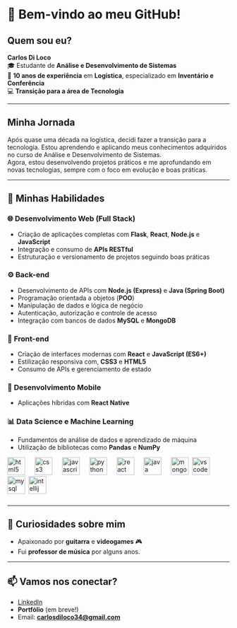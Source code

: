 # 👋 **Bem-vindo ao meu GitHub!**

## **Quem sou eu?**  
**Carlos Di Loco**  
🎓 Estudante de **Análise e Desenvolvimento de Sistemas**  
🚛 **10 anos de experiência** em **Logística**, especializado em **Inventário e Conferência**  
💻 **Transição para a área de Tecnologia**

---

## **Minha Jornada**  
Após quase uma década na logística, decidi fazer a transição para a tecnologia. Estou aprendendo e aplicando meus conhecimentos adquiridos no curso de Análise e Desenvolvimento de Sistemas.  
Agora, estou desenvolvendo projetos práticos e me aprofundando em novas tecnologias, sempre com o foco em evolução e boas práticas.

---

## 💼 **Minhas Habilidades**

### 🌐 **Desenvolvimento Web (Full Stack)**
- Criação de aplicações completas com **Flask**, **React**, **Node.js** e **JavaScript**
- Integração e consumo de **APIs RESTful**
- Estruturação e versionamento de projetos seguindo boas práticas

### ⚙️ **Back-end**
- Desenvolvimento de APIs com **Node.js (Express)** e **Java (Spring Boot)**
- Programação orientada a objetos (**POO**)
- Manipulação de dados e lógica de negócio
- Autenticação, autorização e controle de acesso
- Integração com bancos de dados **MySQL** e **MongoDB**

### 🎨 **Front-end**
- Criação de interfaces modernas com **React** e **JavaScript (ES6+)**
- Estilização responsiva com, **CSS3** e **HTML5**
- Consumo de APIs e gerenciamento de estado

### 📱 **Desenvolvimento Mobile**
- Aplicações híbridas com **React Native**

### 📊 **Data Science e Machine Learning**
- Fundamentos de análise de dados e aprendizado de máquina
- Utilização de bibliotecas como **Pandas** e **NumPy**


<div align="left">
  <img src="https://cdn.jsdelivr.net/gh/devicons/devicon/icons/html5/html5-original.svg" height="40" alt="html5 logo"  />
  <img width="14" />
  <img src="https://cdn.jsdelivr.net/gh/devicons/devicon/icons/css3/css3-original.svg" height="40" alt="css3 logo"  />
  <img width="14" />
  <img src="https://cdn.jsdelivr.net/gh/devicons/devicon/icons/javascript/javascript-original.svg" height="40" alt="javascript logo"  />
  <img width="14" />
  <img src="https://cdn.jsdelivr.net/gh/devicons/devicon/icons/python/python-original.svg" height="40" alt="python logo"  />
  <img width="14" />
  <img src="https://cdn.jsdelivr.net/gh/devicons/devicon/icons/react/react-original.svg" height="40" alt="react logo"  />
  <img width="14" />
  <img src="https://cdn.jsdelivr.net/gh/devicons/devicon/icons/java/java-original.svg" height="40" alt="java logo"  />
  <img width="14" />
  <img src="https://cdn.jsdelivr.net/gh/devicons/devicon/icons/mongodb/mongodb-original.svg" height="40" alt="mongodb logo"  />
  <img widht="14" />
  <img src="https://cdn.jsdelivr.net/gh/devicons/devicon/icons/vscode/vscode-original.svg" height="40" alt="vscode logo"  />
  <img widht="14" />
  <img src="https://cdn.jsdelivr.net/gh/devicons/devicon/icons/mysql/mysql-original.svg" height="40" alt="mysql logo"  />
  <img widht="14" />
  <img src="https://cdn.jsdelivr.net/gh/devicons/devicon/icons/intellij/intellij-original.svg" height="40" alt="intellij logo"  />
  <img widht="14" />
</div>


###

---

## 🎸 **Curiosidades sobre mim**  
- Apaixonado por **guitarra** e **videogames** 🎮  
- Fui **professor de música** por alguns anos.
  
---

## 📫 **Vamos nos conectar?**
- [LinkedIn](https://www.linkedin.com/in/carlos-di-loco-12a379161/)  
- **Portfólio** (em breve!)  
- Email: **carlosdiloco34@gmail.com**
